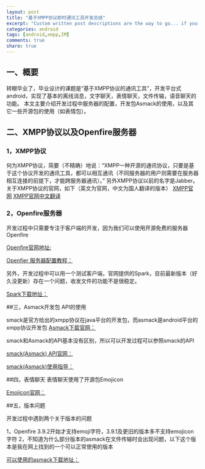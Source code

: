 ```yaml
---
layout: post
title: "基于XMPP协议即时通讯工具开发总结"
excerpt: "Custom written post descriptions are the way to go... if you're not lazy."
categories: android
tags: [android,xmpp,IM]
comments: true
share: true
---
```



## 一、概要
转眼毕业了，毕业设计的课题是“基于XMPP协议的通讯工具”，开发平台式android，实现了基本的离线消息，文字聊天，表情聊天，文件传输，语音聊天的功能。
本文主要介绍开发过程中服务器的配置，开发包Asmack的使用，以及其它一些开源包的使用（如表情包）。



## 二、XMPP协议以及Openfire服务器



### 1，XMPP协议  


何为XMPP协议，简要（不精确）地说：“XMPP一种开源的通讯协议，只要是基于这个协议开发的通讯工具，都可以相互通讯（不同服务器的用户则需要在服务器相互连接的前提下，才能跨服务器通讯）。” 另外XMPP协议以前的名字是Jabber。
关于XMPP协议的官网，如下（英文为官网，中文为国人翻译的版本）
[XMPP官网](http://xmpp.org/rfcs/rfc3921.html#toc)
[XMPP官网中文翻译]( http://wiki.jabbercn.org/RFC3921#.E4.BA.A4.E6.8D.A2.E5.87.BA.E5.B8.AD.E4.BF.A1.E6.81.AF)


### 2，Openfire服务器



开发过程中只需要专注于客户端的开发，因为我们可以使用开源免费的服务器Openfire         

[Openfire官网地址: ](http://www.igniterealtime.org/downloads/index.jsp)


[Openfier 服务器配置教程：](http://www.cnblogs.com/tanlon/archive/2011/07/16/2108419.html)


另外，开发过程中可以用一个测试客户端，官网提供的Spark，目前最新版本（好久没更新）存在一个问题，收发文件的功能不是很稳定。

[Spark下载地址：](http://www.igniterealtime.org/downloads/index.jsp)


##三，Asmack开发包 API的使用



smack是官方给出的xmpp协议在java平台的开发包，而asmack是android平台的xmpp协议开发包
[Asmack下载官网：](https://github.com/Flowdalic/asmack)

smack和Asmack的API基本没有区别，所以可以开发过程可以参照smack的API


[smack(Asmack) API官网：](http://www.igniterealtime.org/builds/smack/docs/latest/javadoc/)

[smack(Asmack)使用指导：](http://www.igniterealtime.org/builds/smack/docs/latest/documentation/index.html)
 

##四，表情聊天
表情聊天使用了开源包Emojicon

[Emojicon官网：](http://rockerhieu.com/)


##五，版本问题

开发过程中遇到两个关于版本的问题

1，Openfire 3.9.2开始才支持emoji字符，3.9.1及更旧的版本多不支持emojicon字符
2，不知道为什么部分版本的asmack在文件传输时会出现问题，以下这个版本是我在网上找到的一个可以正常使用的版本

[可以使用的asmack下载地址：](http://download.csdn.net/detail/chziroy/7482381)